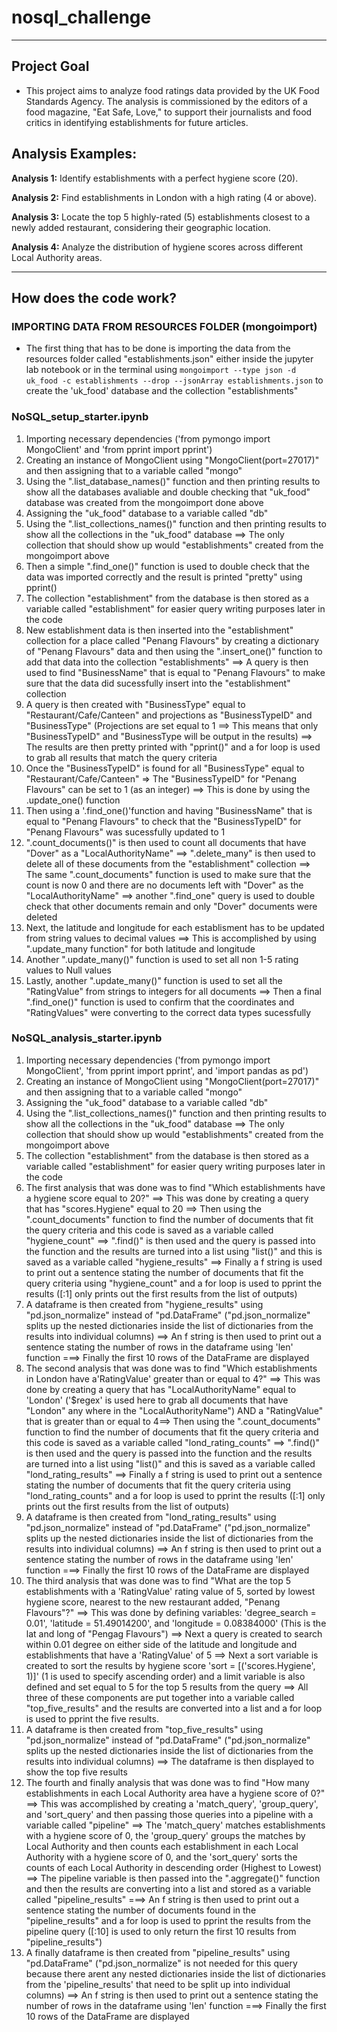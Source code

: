 # **nosql_challenge** #

--------

## **Project Goal** ##
* This project aims to analyze food ratings data provided by the UK Food Standards Agency. The analysis is commissioned by the editors of a food magazine, "Eat Safe, Love," to support their journalists and food critics in identifying establishments for future articles.

## **Analysis Examples:** ##

**Analysis 1:** Identify establishments with a perfect hygiene score (20).

**Analysis 2:** Find establishments in London with a high rating (4 or above).

**Analysis 3:** Locate the top 5 highly-rated (5) establishments closest to a newly added restaurant, considering their geographic location.

**Analysis 4:** Analyze the distribution of hygiene scores across different Local Authority areas.

--------

## **How does the code work?** ##

### **IMPORTING DATA FROM RESOURCES FOLDER (mongoimport)** ###
* The first thing that has to be done is importing the data from the resources folder called "establishments.json" either inside the jupyter lab notebook or in the terminal using `mongoimport --type json -d uk_food -c establishments --drop --jsonArray establishments.json` to create the 'uk_food' database and the collection "establishments"


### **NoSQL_setup_starter.ipynb** ###
1) Importing necessary dependencies ('from pymongo import MongoClient' and
'from pprint import pprint')
2) Creating an instance of MongoClient using "MongoClient(port=27017)" and then assigning that to a variable called "mongo"
3) Using the ".list_database_names()" function and then printing results to show all the databases avaliable and double checking that "uk_food" database was created from the mongoimport done above
4) Assigning the "uk_food" database to a variable called "db"
5) Using the ".list_collections_names()" function and then printing results to show all the collections in the "uk_food" database ==> The only collection that should show up would "establishments" created from the mongoimport above
6) Then a simple ".find_one()" function is used to double check that the data was imported correctly and the result is printed "pretty" using pprint()
7) The collection "establishment" from the database is then stored as a variable called "establishment" for easier query writing purposes later in the code
8) New establishment data is then inserted into the "establishment" collection for a place called "Penang Flavours" by creating a dictionary of "Penang Flavours" data and then using the ".insert_one()" function to add that data into the collection "establishments" ==> A query is then used to find "BusinessName" that is equal to "Penang Flavours" to make sure that the data did sucessfully insert into the "establishment" collection
9) A query is then created with "BusinessType" equal to "Restaurant/Cafe/Canteen" and projections as "BusinessTypeID" and "BusinessType" (Projections are set equal to 1 ==> This means that only "BusinessTypeID" and "BusinessType will be output in the results) ==> The results are then pretty printed with "pprint()" and a for loop is used to grab all results that match the query criteria
10) Once the "BusinessTypeID" is found for all "BusinessType" equal to "Restaurant/Cafe/Canteen" => The "BusinessTypeID" for "Penang Flavours" can be set to 1 (as an integer) ==> This is done by using the .update_one() function
11) Then using a '.find_one()'function and having "BusinessName" that is equal to "Penang Flavours" to check that the "BusinessTypeID" for "Penang Flavours" was sucessfully updated to 1
12) ".count_documents()" is then used to count all documents that have "Dover" as a "LocalAuthorityName" ==> ".delete_many" is then used to delete all of these documents from the "establishment" collection ==> The same ".count_documents" function is used to make sure that the count is now 0 and there are no documents left with "Dover" as the "LocalAuthorityName" ==> another ".find_one" query is used to double check that other documents remain and only "Dover" documents were deleted
13) Next, the latitude and longitude for each establisment has to be updated from string values to decimal values ==> This is accomplished by using ".update_many function" for both latitude and longitude
14) Another ".update_many()" function is used to set all non 1-5 rating values to Null values 
15) Lastly, another ".update_many()" function is used to set all the "RatingValue" from strings to integers for all documents ==> Then a final ".find_one()" function is used to confirm that the coordinates and "RatingValues" were converting to the correct data types sucessfully

### **NoSQL_analysis_starter.ipynb** ###
1) Importing necessary dependencies ('from pymongo import MongoClient', 'from pprint import pprint', and 'import pandas as pd')
2) Creating an instance of MongoClient using "MongoClient(port=27017)" and then assigning that to a variable called "mongo"
3) Assigning the "uk_food" database to a variable called "db"
4) Using the ".list_collections_names()" function and then printing results to show all the collections in the "uk_food" database ==> The only collection that should show up would "establishments" created from the mongoimport above
5) The collection "establishment" from the database is then stored as a variable called "establishment" for easier query writing purposes later in the code
6) The first analysis that was done was to find "Which establishments have a hygiene score equal to 20?" ==> This was done by creating a query that has "scores.Hygiene" equal to 20 ==> Then using the ".count_documents" function to find the number of documents that fit the query criteria and this code is saved as a variable called "hygiene_count" ==> ".find()" is then used and the query is passed into the function and the results are turned into a list using "list()" and this is saved as a variable called "hygiene_results" ==> Finally a f string is used to print out a sentence stating the number of documents that fit the query criteria using "hygiene_count" and a for loop is used to pprint the results ([:1] only prints out the first results from the list of outputs)
7) A dataframe is then created from "hygiene_results" using "pd.json_normalize" instead of "pd.DataFrame" ("pd.json_normalize" splits up the nested dictionaries inside the list of dictionaries from the results into individual columns) ==> An f string is then used to print out a sentence stating the number of rows in the dataframe using 'len' function ===> Finally the first 10 rows of the DataFrame are displayed
8) The second analysis that was done was to find "Which establishments in London have a'RatingValue' greater than or equal to 4?" ==> This was done by creating a query that has "LocalAuthorityName" equal to 'London' ('$regex' is used here to grab all documents that have "London" any where in the "LocalAuthorityName") AND a "RatingValue" that is greater than or equal to 4==> Then using the ".count_documents" function to find the number of documents that fit the query criteria and this code is saved as a variable called "lond_rating_counts" ==> ".find()" is then used and the query is passed into the function and the results are turned into a list using "list()" and this is saved as a variable called "lond_rating_results" ==> Finally a f string is used to print out a sentence stating the number of documents that fit the query criteria using "lond_rating_counts" and a for loop is used to pprint the results ([:1] only prints out the first results from the list of outputs)
9) A dataframe is then created from "lond_rating_results" using "pd.json_normalize" instead of "pd.DataFrame" ("pd.json_normalize" splits up the nested dictionaries inside the list of dictionaries from the results into individual columns) ==> An f string is then used to print out a sentence stating the number of rows in the dataframe using 'len' function ===> Finally the first 10 rows of the DataFrame are displayed
10) The third analysis that was done was to find "What are the top 5 establishments with a 'RatingValue' rating value of 5, sorted by lowest hygiene score, nearest to the new restaurant added, "Penang Flavours"?" ==> This was done by defining variables: 'degree_search = 0.01', 
'latitude = 51.49014200', and 'longitude = 0.08384000' (This is the lat and long of "Pengag Flavours") ==> Next a query is created to search within 0.01 degree on either side of the latitude and longitude and establishments that have a 'RatingValue' of 5 ==> Next a sort variable is created to sort the results by hygiene score 'sort = [('scores.Hygiene', 1)]' (1 is used to specify ascending order) and a limit variable is also defined and set equal to 5 for the top 5 results from the query ==> All three of these components are put together into a variable called "top_five_results" and the results are converted into a list and a for loop is used to pprint the five results.
11) A dataframe is then created from "top_five_results" using "pd.json_normalize" instead of "pd.DataFrame" ("pd.json_normalize" splits up the nested dictionaries inside the list of dictionaries from the results into individual columns) ==> The dataframe is then displayed to show the top five results
12) The fourth and finally analysis that was done was to find "How many establishments in each Local Authority area have a hygiene score of 0?" ==> This was accomplished by creating a 'match_query', 'group_query', and 'sort_query' and then passing those queries into a pipeline with a variable called "pipeline" ==> The 'match_query' matches establishments with a hygiene score of 0, the 'group_query' groups the matches by Local Authority and then counts each establishment in each Local Authority with a hygiene score of 0, and the 'sort_query' sorts the counts of each Local Authority in descending order (Highest to Lowest) ==> The pipeline variable is then passed into the ".aggregate()" function and then the results are converting into a list and stored as a variable called "pipeline_results" ===> An f string is then used to print out a sentence stating the number of documents found in the "pipeline_results" and a for loop is used to pprint the results from the pipeline query ([:10] is used to only return the first 10 results from "pipeline_results")
13) A finally dataframe is then created from "pipeline_results" using "pd.DataFrame" ("pd.json_normalize" is not needed for this query because there arent any nested dictionaries inside the list of dictionaries from the 'pipeline_results' that need to be split up into individual columns) ==> An f string is then used to print out a sentence stating the number of rows in the dataframe using 'len' function ===> Finally the first 10 rows of the DataFrame are displayed

